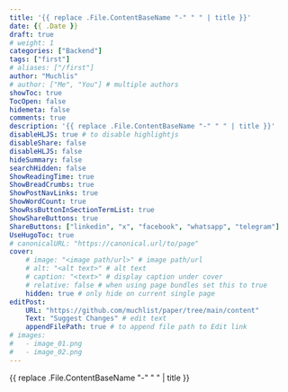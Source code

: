 ```yaml
---
title: '{{ replace .File.ContentBaseName "-" " " | title }}'
date: {{ .Date }}
draft: true
# weight: 1
categories: ["Backend"]
tags: ["first"]
# aliases: ["/first"]
author: "Muchlis"
# author: ["Me", "You"] # multiple authors
showToc: true
TocOpen: false
hidemeta: false
comments: true
description: '{{ replace .File.ContentBaseName "-" " " | title }}'
disableHLJS: true # to disable highlightjs
disableShare: false
disableHLJS: false
hideSummary: false
searchHidden: false
ShowReadingTime: true
ShowBreadCrumbs: true
ShowPostNavLinks: true
ShowWordCount: true
ShowRssButtonInSectionTermList: true
ShowShareButtons: true
ShareButtons: ["linkedin", "x", "facebook", "whatsapp", "telegram"]
UseHugoToc: true
# canonicalURL: "https://canonical.url/to/page"
cover:
    # image: "<image path/url>" # image path/url
    # alt: "<alt text>" # alt text
    # caption: "<text>" # display caption under cover
    # relative: false # when using page bundles set this to true
    hidden: true # only hide on current single page
editPost:
    URL: "https://github.com/muchlist/paper/tree/main/content"
    Text: "Suggest Changes" # edit text
    appendFilePath: true # to append file path to Edit link
# images:
#   - image_01.png
#   - image_02.png
---
```


{{ replace .File.ContentBaseName "-" " " | title }}

<!--more-->